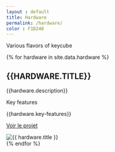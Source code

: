 ```yaml
---
layout : default
title: Hardware
permalink: /hardware/
color : F1D248
---
```


<section>

<div class="citation" style="background-color: #{{page.color}}">
	<p>Various flavors of keycube</p>	
</div>

  {% for hardware in site.data.hardware %}
  <div class = hardware>
        <div class = "description">
        <h2 style="text-transform : uppercase"><i class="fa-solid fa-square" style="color: #{{ page.color }}"></i> {{hardware.title}} </h2>
        <p>{{hardware.description}}</p>
        <p style="color: #{{ page.color }}"> Key features</p> 
        <p> {{hardware.key-features}} </p>
        <a href="{{hardware.git-link}}" class = "link"><p>Voir le projet</p> </a>
        </div>
        <div class = "img-container">
            <img src="{{ hardware.image }}" alt="{{ hardware.title }}">
            <div class = separator></div>
        </div>
    </div>
  {% endfor %}

</section>